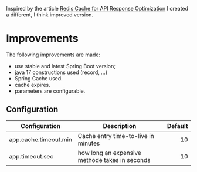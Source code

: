 Inspired by the article [Redis Cache for API Response Optimization](https://medium.com/@ayushjung63/redis-cache-for-api-response-optimization-54a508d9e79c)
I created a different, I think improved version.

# Improvements
The following improvements are made:

- use stable and latest Spring Boot version;
- java 17 constructions used (record, ...)
- Spring Cache used.
- cache expires.
- parameters are configurable.

## Configuration

| Configuration          | Description                                    | Default |
|------------------------|------------------------------------------------|--------:|
| app.cache.timeout.min  | Cache entry time-to-live in minutes            |      10 |
| app.timeout.sec        | how long an expensive methode takes in seconds |      10 |
